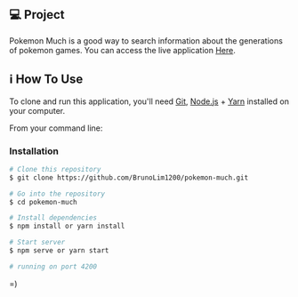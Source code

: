 ## 💻 Project

Pokemon Much is a good way to search information about the generations of pokemon games.
You can access the live application [Here][here].

## :information_source: How To Use

To clone and run this application, you'll need [Git](https://git-scm.com), [Node.js][nodejs] + [Yarn][yarn] installed on your computer.

From your command line:

### Installation

```bash
# Clone this repository
$ git clone https://github.com/BrunoLim1200/pokemon-much.git

# Go into the repository
$ cd pokemon-much

# Install dependencies
$ npm install or yarn install

# Start server
$ npm serve or yarn start

# running on port 4200
```

=)

[yarn]: https://yarnpkg.com/
[nodejs]: https://nodejs.org/
[here]: https://brunolim1200.github.io/pokemon-much/
